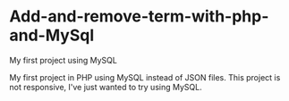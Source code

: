 # Add-and-remove-term-with-php-and-MySql
My first project using MySQL


My first project in PHP using MySQL instead of JSON files.
This project is not responsive, I've just wanted to try using MySQL.
